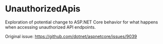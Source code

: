 # UnauthorizedApis
Exploration of potential change to ASP.NET Core behavior for what happens when accessing unauthorized API endpoints.

Original issue: https://github.com/dotnet/aspnetcore/issues/9039
